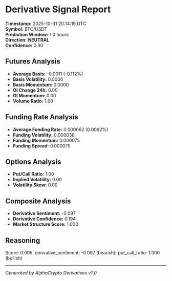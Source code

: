 # Derivative Signal Report

**Timestamp:** 2025-10-31 20:14:19 UTC  
**Symbol:** BTC/USDT  
**Prediction Window:** 1.0 hours  
**Direction:** **NEUTRAL**  
**Confidence:** 0.30

## Futures Analysis
- **Average Basis:** -0.0011 (-0.112%)
- **Basis Volatility:** 0.0000
- **Basis Momentum:** 0.0000
- **OI Change 24h:** 0.00
- **OI Momentum:** 0.00
- **Volume Ratio:** 1.00

## Funding Rate Analysis
- **Average Funding Rate:** 0.000062 (0.0062%)
- **Funding Volatility:** 0.000038
- **Funding Momentum:** 0.000075
- **Funding Spread:** 0.000075

## Options Analysis
- **Put/Call Ratio:** 1.00
- **Implied Volatility:** 0.00
- **Volatility Skew:** 0.00

## Composite Analysis
- **Derivative Sentiment:** -0.097
- **Derivative Confidence:** 0.194
- **Market Structure Score:** 1.000

## Reasoning
Score: 0.005. derivative_sentiment: -0.097 (bearish); put_call_ratio: 1.000 (bullish)

---
*Generated by AlphaCrypto Derivatives v1.0*
